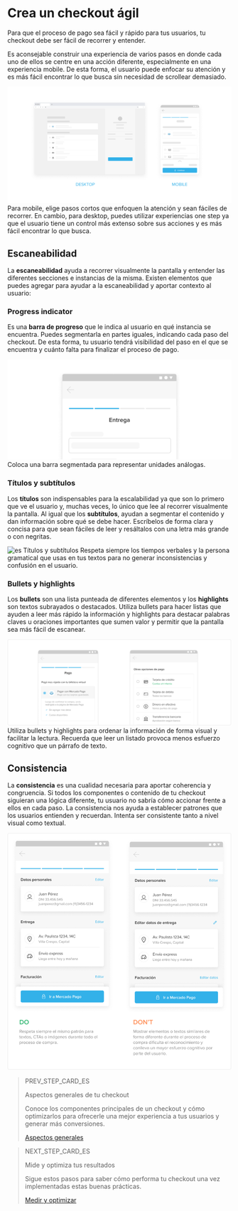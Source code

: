 # Crea un checkout ágil

Para que el proceso de pago sea fácil y rápido para tus usuarios, tu checkout debe ser fácil de recorrer y entender.

Es aconsejable construir una experiencia de varios pasos en donde cada uno de ellos se centre en una acción diferente, especialmente en una experiencia mobile. De esta forma, el usuario puede enfocar su atención y es más fácil encontrar lo que busca sin necesidad de scrollear demasiado. 

![es Checkout agil](/images/best-practices-guide/EspCreaUnChoAgilIntro.png)
Para mobile, elige pasos cortos que enfoquen la atención y sean fáciles de recorrer. En cambio, para desktop, puedes utilizar experiencias one step ya que el usuario tiene un control más extenso sobre sus acciones y es más fácil encontrar lo que busca.

## Escaneabilidad

La **escaneabilidad** ayuda a recorrer visualmente la pantalla y entender las diferentes secciones e instancias de la misma. Existen elementos que puedes agregar para ayudar a la escaneabilidad y aportar contexto al usuario: 

### Progress indicator

Es una **barra de progreso** que le indica al usuario en qué instancia se encuentra. Puedes segmentarla en partes iguales, indicando cada paso del checkout. De esta forma, tu usuario tendrá visibilidad del paso en el que se encuentra y cuánto falta para finalizar el proceso de pago.

![es Progress indicator](/images/best-practices-guide/EspCreaUnChoAgilProgressIndicator.png)
Coloca una barra segmentada para representar unidades análogas.

### Títulos y subtítulos 

Los **títulos** son indispensables para la escalabilidad ya que son lo primero que ve el usuario y, muchas veces, lo único que lee al recorrer visualmente la pantalla. Al igual que los **subtítulos**, ayudan a segmentar el contenido y dan información sobre qué se debe hacer. Escríbelos de forma clara y concisa para que sean fáciles de leer y resáltalos con una letra más grande o con negritas.

![es Títulos y subtítulos](/images/best-practices-guide/EspCreaUnChoAgilTítulosYSubtitulos.png)
Respeta siempre los tiempos verbales y la persona gramatical que usas en tus textos para no generar inconsistencias y confusión en el usuario.

### Bullets y highlights

Los **bullets** son una lista punteada de diferentes elementos y los **highlights** son textos subrayados o destacados. Utiliza bullets para hacer listas que ayuden a leer más rápido la información y highlights para destacar palabras claves u oraciones importantes que sumen valor y permitir que la pantalla sea más fácil de escanear.

![es Bullets y highlights](/images/best-practices-guide/EspCreaUnChoAgilBullets.png)
Utiliza bullets y highlights para ordenar la información de forma visual y facilitar la lectura. Recuerda que leer un listado provoca menos esfuerzo cognitivo que un párrafo de texto.

## Consistencia 

La **consistencia** es una cualidad necesaria para aportar coherencia y congruencia. Si todos los componentes o contenido de tu checkout siguieran una lógica diferente, tu usuario no sabría cómo accionar frente a ellos en cada paso. La consistencia nos ayuda a establecer patrones que los usuarios entienden y recuerdan. Intenta ser consistente tanto a nivel visual como textual. 

![es Consistencia](/images/best-practices-guide/EspCreaUnChoAgilConsistenciaDoDonts.png)

> PREV_STEP_CARD_ES
>
> Aspectos generales de tu checkout
>
> Conoce los componentes principales de un checkout y cómo optimizarlos para ofrecerle una mejor experiencia a tus usuarios y generar más conversiones.
>
> [Aspectos generales](https://www.mercadopago[FAKER][URL][DOMAIN]/developers/es/guides/resources/best-practices-guide/general-aspects)

> NEXT_STEP_CARD_ES
>
> Mide y optimiza tus resultados
>
> Sigue estos pasos para saber cómo performa tu checkout una vez implementadas estas buenas prácticas.
>
> [Medir y optimizar](https://www.mercadopago[FAKER][URL][DOMAIN]/developers/es/guides/resources/best-practices-guide/measure-and-optimize)